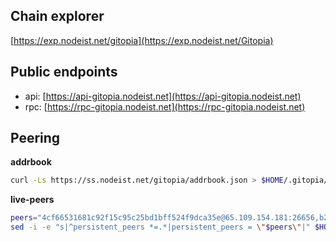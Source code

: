 ## Chain explorer
[https://exp.nodeist.net/gitopia](https://exp.nodeist.net/Gitopia)

## Public endpoints

* api: [https://api-gitopia.nodeist.net](https://api-gitopia.nodeist.net)
* rpc: [https://rpc-gitopia.nodeist.net](https://rpc-gitopia.nodeist.net)

## Peering

**addrbook**
```bash
curl -Ls https://ss.nodeist.net/gitopia/addrbook.json > $HOME/.gitopia/config/addrbook.json
```

**live-peers**
```bash
peers="4cf66531681c92f15c95c25bd1bff524f9dca35e@65.109.154.181:26656,b2f764694d52e09793d68259d584ece0c194b6fe@65.108.229.93:26656,082e95b5d5351e68dcfb24dff802f9064cfd5a4c@65.109.92.241:51056,a94aec7233f9fec2b2de4b5c9dab6ad979820b3d@65.109.104.118:60756,a0ebd1e5845148c47451452047c7c99621da195e@65.109.96.93:60556,4adfa5889675e1e91ea4459e15ff4a0ba53e7828@65.108.224.156:19656,12f6b84a23b054a6591c647c2a4456c40af65cce@5.9.147.22:24657,88497ab3bbbcc1e8545771f45020e738bcce590f@95.165.89.222:24136,abca18ed112719b4f0a23932797dba2733f0fd44@23.88.5.169:25656,976d95adec7f0d7fda4464df019fa538fa0bb4ce@144.76.97.251:44656,ffd761a9e0d86609de6dae5935f99451694051a9@34.28.130.17:26656,5b2df98ad73a0a81a5bd31da4489a9236a7d7a99@65.21.91.160:26867,712dd67b7abe08577d394e90a4930492c8f7d2ee@65.108.124.219:41656"
sed -i -e "s|^persistent_peers *=.*|persistent_peers = \"$peers\"|" $HOME/.gitopia/config/config.toml
```
